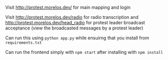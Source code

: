Visit http://protest.morelos.dev/ for main mapping and login

Visit http://protest.morelos.dev/radio for radio transcription and http://protest.morelos.dev/head_radio for protest leader broadcast acceptance (view the broadcasted messages by a protest leader)



Can run this using `python app.py` while ensuirng that you install from `requirements.txt`

Can run the frontend simply with `npm start` after installing with `npm install`
